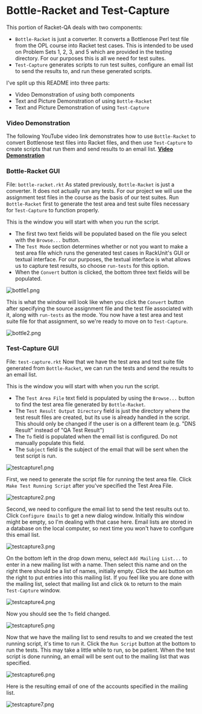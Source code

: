# Bottle-Racket and Test-Capture

This portion of Racket-QA deals with two components:
* `Bottle-Racket` is just a converter. It converts a Bottlenose Perl test file from the OPL course into Racket test cases. This is intended to be used on Problem Sets 1, 2, 3, and 5 which are provided in the testing directory. For our purposes this is all we need for test suites.
* `Test-Capture` generates scripts to run test suites, configure an email list to send the results to, and run these generated scripts.

I've split up this README into three parts:
* Video Demonstration of using both components
* Text and Picture Demonstration of using `Bottle-Racket`
* Text and Picture Demonstration of using `Test-Capture`


### Video Demonstration

The following YouTube video link demonstrates how to use `Bottle-Racket` to convert Bottlenose test files into Racket files, and then use `Test-Capture` to create scripts that run them and send results to an email list.
[**Video Demonstration**][Bottle-Video]


### Bottle-Racket GUI

File: `bottle-racket.rkt`
As stated previously, `Bottle-Racket` is just a converter. It does not actually run any tests. For our project we will use the assignment test files in the course as the basis of our test suites. Run `Bottle-Racket` first to generate the test area and test suite files necessary for `Test-Capture` to function properly.

This is the window you will start with when you run the script. 
* The first two text fields will be populated based on the file you select with the `Browse...` button.
* The `Test Mode` section determines whether or not you want to make a test area file which runs the generated test cases in RackUnit's GUI or textual interface. For our purposes, the textual interface is what allows us to capture test results, so choose `run-tests` for this option.
* When the `Convert` button is clicked, the bottom three text fields will be populated.

![bottle1.png](https://raw.githubusercontent.com/oplS15projects/Racket-QA/master/Bottle-Racket/documentation/bottle-racket/v2/bottle1.png)

This is what the window will look like when you click the `Convert` button after specifying the source assignment file and the test file associated with it, along with `run-tests` as the mode. You now have a test area and test suite file for that assignment, so we're ready to move on to `Test-Capture`.

![bottle2.png](https://raw.githubusercontent.com/oplS15projects/Racket-QA/master/Bottle-Racket/documentation/bottle-racket/v2/bottle2.png)


### Test-Capture GUI

File: `test-capture.rkt`
Now that we have the test area and test suite file generated from `Bottle-Racket`, we can run the tests and send the results to an email list.

This is the window you will start with when you run the script.
* The `Test Area File` text field is populated by using the `Browse...` button to find the test area file generated by `Bottle-Racket`.
* The `Test Result Output Directory` field is just the directory where the test result files are created, but its use is already handled in the script. This should only be changed if the user is on a different team (e.g. "DNS Result" instead of "QA Test Result")
* The `To` field is populated when the email list is configured. Do not manually populate this field.
* The `Subject` field is the subject of the email that will be sent when the test script is run.

![testcapture1.png](https://raw.githubusercontent.com/oplS15projects/Racket-QA/master/Bottle-Racket/documentation/test-capture/v2/testcapture1.png)

First, we need to generate the script file for running the test area file. Click `Make Test Running Script` after you've specified the Test Area File.

![testcapture2.png](https://raw.githubusercontent.com/oplS15projects/Racket-QA/master/Bottle-Racket/documentation/test-capture/v2/testcapture2.png)

Second, we need to configure the email list to send the test results out to. Click `Configure Emails` to get a new dialog window. Initially this window might be empty, so I'm dealing with that case here. Email lists are stored in a database on the local computer, so next time you won't have to configure this email list.

![testcapture3.png](https://raw.githubusercontent.com/oplS15projects/Racket-QA/master/Bottle-Racket/documentation/test-capture/v2/testcapture3.png)

On the bottom left in the drop down menu, select `Add Mailing List...` to enter in a new mailing list with a name. Then select this name and on the right there should be a list of names, initially empty. Click the `Add` button on the right to put entries into this mailing list. If you feel like you are done with the mailing list, select that mailing list and click `Ok` to return to the main `Test-Capture` window.

![testcapture4.png](https://raw.githubusercontent.com/oplS15projects/Racket-QA/master/Bottle-Racket/documentation/test-capture/v2/testcapture4.png)

Now you should see the `To` field changed.

![testcapture5.png](https://raw.githubusercontent.com/oplS15projects/Racket-QA/master/Bottle-Racket/documentation/test-capture/v2/testcapture5.png)

Now that we have the mailing list to send results to and we created the test running script, it's time to run it. Click the `Run Script` button at the bottom to run the tests. This may take a little while to run, so be patient. When the test script is done running, an email will be sent out to the mailing list that was specified.

![testcapture6.png](https://raw.githubusercontent.com/oplS15projects/Racket-QA/master/Bottle-Racket/documentation/test-capture/v2/testcapture6.png)

Here is the resulting email of one of the accounts specified in the mailing list.

![testcapture7.png](https://raw.githubusercontent.com/oplS15projects/Racket-QA/master/Bottle-Racket/documentation/test-capture/v2/testcapture7.png)

<!-- Links -->
[Bottle-Video]: https://www.youtube.com/watch?v=PwUrjR4FEVA
